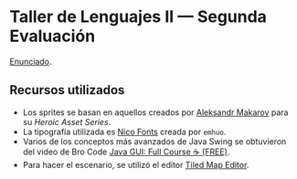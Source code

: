# Taller de Lenguajes II — Segunda Evaluación

[Enunciado](./Trabajo%20final%20-%202023.pdf).

## Recursos utilizados

- Los sprites se basan en aquellos creados por [Aleksandr Makarov](https://iknowkingrabbit.itch.io/) para su _Heroic Asset Series_.
- La tipografía utilizada es [Nico Fonts](https://emhuo.itch.io/nico-pixel-fonts-pack) creada por `emhuo`.
- Varios de los conceptos más avanzados de Java Swing se obtuvieron del video de Bro Code [Java GUI: Full Course ☕ (FREE)](https://www.youtube.com/watch?v=Kmgo00avvEw).
- Para hacer el escenario, se utilizó el editor [Tiled Map Editor](https://www.mapeditor.org/).
